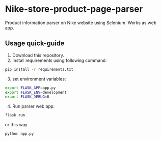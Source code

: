 # Nike-store-product-page-parser
Product information parser on Nike website using Selenium. Works as web app.

## Usage quick-guide
1. Download this repository.
2. Install requirements using following command:
```sh
pip install -r requirements.txt
```
3. set environment variables:
```sh
export FLASK_APP=app.py
export FLASK_ENV=development
export FLASK_DEBUG=0
```
4. Run parser web app:
```sh
flask run
```
or this way
```sh
python app.py
```
